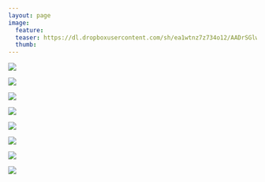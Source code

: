 ```yaml
---
layout: page
image:
  feature:
  teaser: https://dl.dropboxusercontent.com/sh/ea1wtnz7z734o12/AADrSGlw5UXFioNoKEMFh5L9a/luontokuvat/kes%C3%A4/3/DS20572-245px.jpg
  thumb:
---
```


[![](https://dl.dropboxusercontent.com/sh/ea1wtnz7z734o12/AAA71L9wvnVZf194v5DSIwdna/luontokuvat/kes%C3%A4/3/DS20343-800px.jpg)](https://dl.dropboxusercontent.com/sh/ea1wtnz7z734o12/AAB7U6GQOXEwTZuq49EgalY6a/luontokuvat/kes%C3%A4/3/DS20343.jpg)

[![](https://dl.dropboxusercontent.com/sh/ea1wtnz7z734o12/AADFYmF1ncVRmbgHG_1ztST4a/luontokuvat/kes%C3%A4/3/DS20362-800px.jpg)](https://dl.dropboxusercontent.com/sh/ea1wtnz7z734o12/AACkejJAHUXbIRfyD2sXi9MPa/luontokuvat/kes%C3%A4/3/DS20362.jpg)

[![](https://dl.dropboxusercontent.com/sh/ea1wtnz7z734o12/AABwGb14wOCykvUkOYCiyLfva/luontokuvat/kes%C3%A4/3/DS20365-800px.jpg)](https://dl.dropboxusercontent.com/sh/ea1wtnz7z734o12/AADMo6WB447-W1dlh-ic26Fra/luontokuvat/kes%C3%A4/3/DS20365.jpg)

[![](https://dl.dropboxusercontent.com/sh/ea1wtnz7z734o12/AAASvhRzXjr-EB8m_Rt6bPC9a/luontokuvat/kes%C3%A4/3/DS20440-800px.jpg)](https://dl.dropboxusercontent.com/sh/ea1wtnz7z734o12/AAA72yn01WK0xnRBfvQQFLYXa/luontokuvat/kes%C3%A4/3/DS20440.jpg)

[![](https://dl.dropboxusercontent.com/sh/ea1wtnz7z734o12/AAA4hRf4mvqqGAvP9X2zp6CFa/luontokuvat/kes%C3%A4/3/DS20568-800px.jpg)](https://dl.dropboxusercontent.com/sh/ea1wtnz7z734o12/AADzVltnFA7-l8zIky6CmpuYa/luontokuvat/kes%C3%A4/3/DS20568.jpg)

[![](https://dl.dropboxusercontent.com/sh/ea1wtnz7z734o12/AAAmMSYYrqvix1x9ygRg9_TEa/luontokuvat/kes%C3%A4/3/DS20572-800px.jpg)](https://dl.dropboxusercontent.com/sh/ea1wtnz7z734o12/AABHxW5i3Q7cyi7nYbtrnvIwa/luontokuvat/kes%C3%A4/3/DS20572.jpg)

[![](https://dl.dropboxusercontent.com/sh/ea1wtnz7z734o12/AAB_iZiHO3u-_R8uRXm3w1ssa/luontokuvat/kes%C3%A4/3/DS20812-800px.jpg)](https://dl.dropboxusercontent.com/sh/ea1wtnz7z734o12/AACqcKbyh4LTCpquvhORataGa/luontokuvat/kes%C3%A4/3/DS20812.jpg)

[![](https://dl.dropboxusercontent.com/sh/ea1wtnz7z734o12/AAC1lzapoHp-aQIYXwFLzxWna/luontokuvat/kes%C3%A4/3/DS20796-800px.jpg)](https://dl.dropboxusercontent.com/sh/ea1wtnz7z734o12/AAAbof7ztHeD6wk8AovfCTyva/luontokuvat/kes%C3%A4/3/DS20796.jpg)
